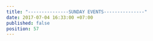 ```yaml
---
title: "---------------SUNDAY EVENTS---------------"
date: 2017-07-04 16:33:00 +07:00
published: false
position: 57
---
```



